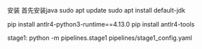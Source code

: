安装
首先安装java
sudo apt update
sudo apt install default-jdk

pip install antlr4-python3-runtime==4.13.0
pip install antlr4-tools

stage1:
python -m pipelines.stage1 pipelines/stage1_config.yaml